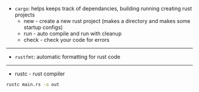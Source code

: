 - `cargo`: helps keeps track of dependancies, building running creating rust projects
	- new - create a new rust project (makes a directory and makes some startup configs)
	- run - auto compile and run with cleanup
	- check - check your code for errors 
---
- `rustfmt`: automatic formatting for rust code
---
- rustc - rust compiler
```bash
rustc main.rs -o out
```
